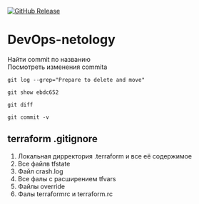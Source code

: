 [![GitHub Release](https://img.shields.io/github/release/tterb/PlayMusic.svg?style=flat)]()  

# DevOps-netology

Найти commit по названию   
Посмотреть изменения commita   
```
git log --grep="Prepare to delete and move"   

git show ebdc652
```

```
git diff  
```
```
git commit -v  
```

## terraform .gitignore
1. Локальная дирректория .terraform и все её содержимое  
2. Все файлв tfstate  
3. Файл crash.log  
4. Все фалы с расширением tfvars  
5. Файлы override  
6. Фалы terraformrc и terraform.rc  
